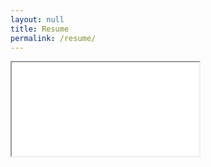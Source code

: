 ```yaml
---
layout: null
title: Resume
permalink: /resume/
---
```


<body class="overflow-hidden">
    <iframe id="resume" title="Ryan F. Borchert - Resume" class="h-screen w-screen"
        src="/resume/ryan-f-borchert-resume.pdf">
    </iframe>
</body>